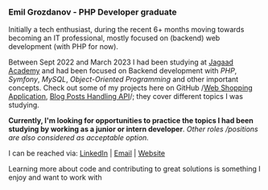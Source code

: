 ### Emil Grozdanov - PHP Developer graduate 

 Initially a tech enthusiast, during the recent 6+ months moving towards becoming an IT professional, mostly focused on (backend) web development (with PHP for now).  

 Between Sept 2022 and March 2023 I had been studying at [Jagaad Academy](https://academy.jagaad.com/) and had been focused on Backend development with *PHP*, *Symfony*, *MySQL*,  *Object-Oriented Programming* and other important concepts. Check out some of my projects here on GitHub /[Web Shopping Application](https://github.com/GrozdanovEG/web-shopping), [Blog Posts Handling API](https://github.com/GrozdanovEG/api-blog-posts)/; they cover different topics I was studying.

**Currently, I'm looking for opportunities to practice the topics I had been studying by  working as a junior or intern developer**. 
*Other roles /positions are also considered as acceptable option.* 

I can be reached via: [LinkedIn](https://www.linkedin.com/in/емил-грозданов-p988740219/) |  [Email](e_grozdanov@abv.bg) | [Website](http://www.emilggrozdanov.online) 


Learning more about code and contributing to great solutions is something I enjoy and want to work with  

